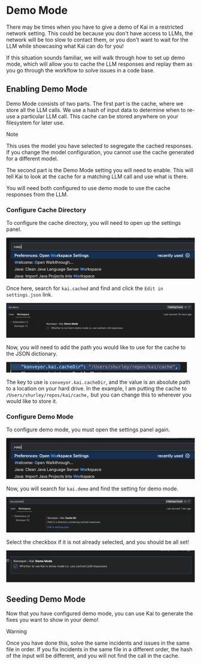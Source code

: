 # Demo Mode

There may be times when you have to give a demo of Kai in a restricted network setting. This could be because you don't have access to LLMs, the network will be too slow to contact them, or you don't want to wait for the LLM while showcasing what Kai can do for you!

If this situation sounds familiar, we will walk through how to set up demo mode, which will allow you to cache the LLM responses and replay them as you go through the workflow to solve issues in a code base.

## Enabling Demo Mode

Demo Mode consists of two parts. The first part is the cache, where we store all the LLM calls. We use a hash of input data to determine when to re-use a particular LLM call. This cache can be stored anywhere on your filesystem for later use.

> [!NOTE]
> This uses the model you have selected to segregate the cached responses. If you change the model configuration, you cannot use the cache generated for a different model.

The second part is the Demo Mode setting you will need to enable. This will tell Kai to look at the cache for a matching LLM call and use what is there.

You will need both configured to use demo mode to use the cache responses from the LLM.

### Configure Cache Directory

To configure the cache directory, you will need to open up the settings panel.

![image](images/open_settings.png)

Once here, search for `kai.cached` and find and click the `Edit in settings.json` link.

![image](images/demo_mode/kai_demo_mode_search.png)

Now, you will need to add the path you would like to use for the cache to the JSON dictionary.

![image](images/demo_mode/cache_dir_json_settings.png)

The key to use is `conveyor.kai.cacheDir`, and the value is an absolute path to a location on your hard drive. In the example, I am putting the cache to `/Users/shurley/repos/kai/cache,` but you can change this to wherever you would like to store it.

### Configure Demo Mode

To configure demo mode, you must open the settings panel again.

![image](images/open_settings.png)

Now, you will search for `kai.demo` and find the setting for demo mode.

![image](images/demo_mode/searched_kai_cache_dir.png)

Select the checkbox if it is not already selected, and you should be all set!

![image](images/demo_mode/select_demo_mode_on.png)

## Seeding Demo Mode

Now that you have configured demo mode, you can use Kai to generate the fixes you want to show in your demo!

> [!WARNING]
> Once you have done this, solve the same incidents and issues in the same file in order. If you fix incidents in the same file in a different order, the hash of the input will be different, and you will not find the call in the cache.
